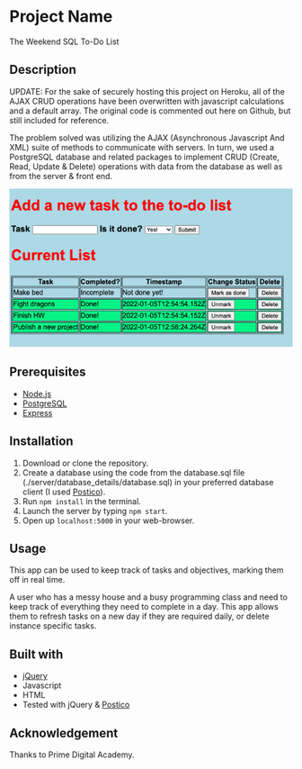 # Project Name

The Weekend SQL To-Do List

## Description
  
UPDATE: For the sake of securely hosting this project on Heroku, all of the AJAX CRUD operations have been overwritten with javascript calculations and a default array. The original code is commented out here on Github, but still included for reference.
  
The problem solved was utilizing the AJAX (Asynchronous Javascript And XML) suite of methods to communicate with servers. In turn, we used a PostgreSQL database and related packages to implement CRUD (Create, Read, Update & Delete) operations with data from the database as well as from the server & front end.

[![Do-To List App Demo Screenshot](server/public/images/ToDoList.png)](#)

## Prerequisites

*   [Node.js](https://nodejs.org/en/download/)
*   [PostgreSQL](https://www.postgresql.org/download/)
*   [Express](https://expressjs.com/en/starter/installing.html)

## Installation

1.  Download or clone the repository.
2.  Create a database using the code from the database.sql file (./server/database_details/database.sql) in your preferred database client (I used [Postico](https://eggerapps.at/postico/)).
2.  Run `npm install` in the terminal.
3.  Launch the server by typing `npm start`.
4.  Open up `localhost:5000` in your web-browser.


##  Usage

This app can be used to keep track of tasks and objectives, marking them off in real time.

A user who has a messy house and a busy programming class and need to keep track of everything they need to complete in a day. This app allows them to refresh tasks on a new day if they are required daily, or delete instance specific tasks.

## Built with

* [jQuery](https://jquery.com/)
* Javascript
* HTML
* Tested with jQuery & [Postico](https://eggerapps.at/postico/)

## Acknowledgement

Thanks to Prime Digital Academy.